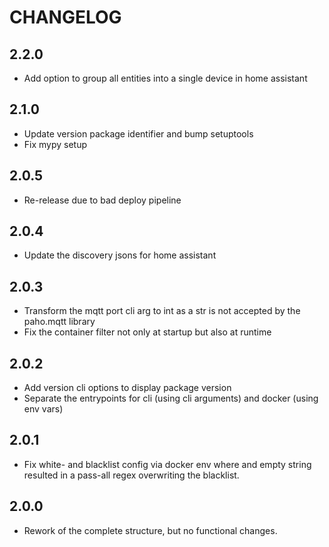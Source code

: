 # CHANGELOG

## 2.2.0

* Add option to group all entities into a single device in home assistant

## 2.1.0

* Update version package identifier and bump setuptools
* Fix mypy setup

## 2.0.5

* Re-release due to bad deploy pipeline

## 2.0.4

* Update the discovery jsons for home assistant

## 2.0.3

* Transform the mqtt port cli arg to int as a str is not accepted by the paho.mqtt library
* Fix the container filter not only at startup but also at runtime

## 2.0.2

* Add version cli options to display package version
* Separate the entrypoints for cli (using cli arguments) and docker (using env vars)

## 2.0.1

* Fix white- and blacklist config via docker env where and empty string resulted in a pass-all regex overwriting the blacklist.

## 2.0.0

* Rework of the complete structure, but no functional changes.
